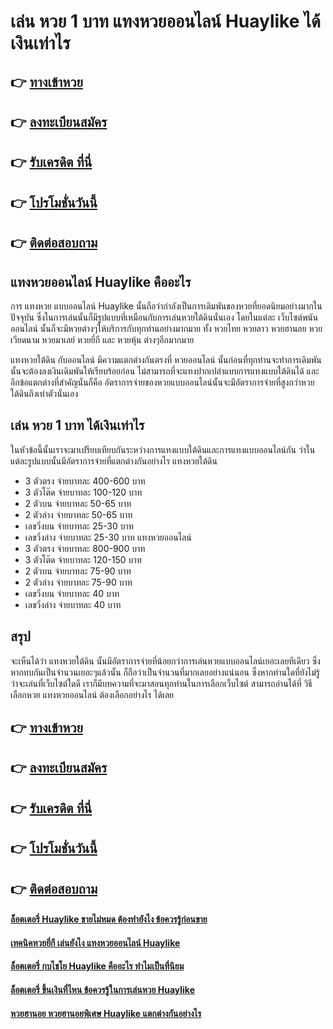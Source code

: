 # เล่น หวย 1 บาท แทงหวยออนไลน์ Huaylike ได้เงินเท่าไร

## 👉 [ทางเข้าหวย](https://bit.ly/3LhMOCS)
## 👉 [ลงทะเบียนสมัคร](https://bit.ly/3SbWtgK)
## 👉 [รับเครดิต ที่นี่](https://bit.ly/3SbWtgK)
## 👉 [โปรโมชั่นวันนี้](https://bit.ly/3SbWtgK)
## 👉 [ติดต่อสอบถาม](https://bit.ly/3SbWtgK)

## แทงหวยออนไลน์ Huaylike คืออะไร
การ แทงหวย แบบออนไลน์ Huaylike นั้นถือว่ากำลังเป็นการเดิมพันของหวยที่ยอดนิยมอย่างมากในปัจจุบัน ซึ่งในการเล่นนั้นก็มีรูปแบบที่เหมือนกับการเล่นหวยใต้ดินนั่นเอง โดยในแต่ละ เว็บไซต์พนันออนไลน์ นั้นก็จะมีหวยต่างๆให้บริการกับทุกท่านอย่างมากมาย ทั้ง หวยไทย หวยลาว หวยฮานอย หวยเวียดนาม หวยมาเลย์ หวยยี่กี และ หวยหุ้น ต่างๆอีกมากมาย

แทงหวยใต้ดิน กับออนไลน์ มีความแตกต่างกันตรงที่ หวยออนไลน์ นั้นก่อนที่ทุกท่านจะทำการเดิมพันนั้นจะต้องลงเงินเดิมพันให้เรียบร้อยก่อน ไม่สามารถที่จะแทงปากเปล่าแบบการแทงแบบใต้ดินได้ และอีกข้อแตกต่างที่สำคัญนั่นก็คือ อัตราการจ่ายของหวยแบบออนไลน์นั้นจะมีอัตราการจ่ายที่สูงกว่าหวยใต้ดินถึงเท่าตัวนั่นเอง

## เล่น หวย 1 บาท ได้เงินเท่าไร
ในหัวข้อนี้นั้นเราจะมาเปรียบเทียบกันระหว่างการแทงแบบใต้ดินและการแทงแบบออนไลน์กัน ว่าในแต่ละรูปแบบนั้นมีอัตราการจ่ายที่แตกต่างกันอย่างไร
แทงหวยใต้ดิน
- 3 ตัวตรง จ่ายบาทละ 400-600 บาท
- 3 ตัวโต๊ด จ่ายบาทละ 100-120 บาท
- 2 ตัวบน จ่ายบาทละ 50-65 บาท
- 2 ตัวล่าง จ่ายบาทละ 50-65 บาท
- เลขวิ่งบน จ่ายบาทละ 25-30 บาท
- เลขวิ่งล่าง จ่ายบาทละ 25-30 บาท
แทงหวยออนไลน์
- 3 ตัวตรง จ่ายบาทละ 800-900 บาท
- 3 ตัวโต๊ด จ่ายบาทละ 120-150 บาท
- 2 ตัวบน จ่ายบาทละ 75-90 บาท
- 2 ตัวล่าง จ่ายบาทละ 75-90 บาท
- เลขวิ่งบน จ่ายบาทละ 40 บาท
- เลขวิ่งล่าง จ่ายบาทละ 40 บาท

## สรุป
จะเห็นได้ว่า แทงหวยใต้ดิน นั้นมีอัตราการจ่ายที่น้อยกว่าการเล่นหวยแบบออนไลน์เยอะเลยทีเดียว ซึ่งหากทบกันเป็นจำนวนเยอะๆแล้วนั้น ก็ถือว่าเป็นจำนวนที่มากเลยอย่างแน่นอน ซึ่งหากท่านใดที่ยังไม่รู้ว่าจะเล่นที่เว็บไซต์ใดดี เราก็มีบทความที่จะมาสอนทุกท่านในการเลือกเว็บไซต์ สามารถอ่านได้ที่ วิธีเลือกหวย แทงหวยออนไลน์ ต้องเลือกอย่างไร ได้เลย

## 👉 [ทางเข้าหวย](https://bit.ly/3LhMOCS)
## 👉 [ลงทะเบียนสมัคร](https://bit.ly/3SbWtgK)
## 👉 [รับเครดิต ที่นี่](https://bit.ly/3SbWtgK)
## 👉 [โปรโมชั่นวันนี้](https://bit.ly/3SbWtgK)
## 👉 [ติดต่อสอบถาม](https://bit.ly/3SbWtgK)

#### [ล็อตเตอรี่ Huaylike ขายไม่หมด ต้องทำยังไง ข้อควรรู้ก่อนขาย](https://atom.io/themes/ล็อตเตอรี่%20Huaylike%20ขายไม่หมด%20ต้องทำยังไง%20ข้อควรรู้ก่อนขาย)
#### [เทคนิคหวยยี่กี เล่นยังไง แทงหวยออนไลน์ Huaylike](https://atom.io/themes/เทคนิคหวยยี่กี%20เล่นยังไง%20แทงหวยออนไลน์%20Huaylike)
#### [ล็อตเตอรี่ กบไชโย Huaylike คืออะไร ทำไมเป็นที่นิยม](https://atom.io/themes/ล็อตเตอรี่%20กบไชโย%20Huaylike%20คืออะไร%20ทำไมเป็นที่นิยม)
#### [ล็อตเตอรี่ ขึ้นเงินที่ไหน ข้อควรรู้ในการเล่นหวย Huaylike](https://atom.io/themes/ล็อตเตอรี่%20ขึ้นเงินที่ไหน%20ข้อควรรู้ในการเล่นหวย%20Huaylike)
#### [หวยฮานอย หวยฮานอยพิเศษ Huaylike แตกต่างกันอย่างไร](https://atom.io/themes/หวยฮานอย%20หวยฮานอยพิเศษ%20Huaylike%20แตกต่างกันอย่างไร)